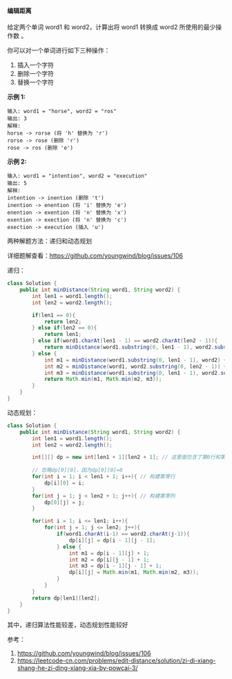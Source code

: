 #### 编辑距离

给定两个单词 word1 和 word2，计算出将 word1 转换成 word2 所使用的最少操作数 。

你可以对一个单词进行如下三种操作：

1. 插入一个字符
2. 删除一个字符
3. 替换一个字符

**示例 1:**

```
输入: word1 = "horse", word2 = "ros"
输出: 3
解释: 
horse -> rorse (将 'h' 替换为 'r')
rorse -> rose (删除 'r')
rose -> ros (删除 'e')
```

**示例 2:**

```
输入: word1 = "intention", word2 = "execution"
输出: 5
解释: 
intention -> inention (删除 't')
inention -> enention (将 'i' 替换为 'e')
enention -> exention (将 'n' 替换为 'x')
exention -> exection (将 'n' 替换为 'c')
exection -> execution (插入 'u')
```

两种解题方法：递归和动态规划

详细题解查看：<https://github.com/youngwind/blog/issues/106>



递归：

```java
class Solution {
    public int minDistance(String word1, String word2) {
        int len1 = word1.length();
        int len2 = word2.length();

        if(len1 == 0){
            return len2;
        } else if(len2 == 0){
            return len1;
        } else if(word1.charAt(len1 - 1) == word2.charAt(len2 - 1)){
            return minDistance(word1.substring(0, len1 - 1), word2.substring(0, len2 - 1));
        } else {
            int m1 = minDistance(word1.substring(0, len1 - 1), word2) + 1;
            int m2 = minDistance(word1, word2.substring(0, len2 - 1)) + 1;
            int m3 = minDistance(word1.substring(0, len1 - 1), word2.substring(0, len2 - 1)) +1;
            return Math.min(m1, Math.min(m2, m3));
        }
    }
}
```



动态规划：

```java
class Solution {
    public int minDistance(String word1, String word2) {
        int len1 = word1.length();
        int len2 = word2.length();

        int[][] dp = new int[len1 + 1][len2 + 1]; // 这里面包含了第0行和第0列，所以最后一行和左后一列的索引是len1和len2，而不是len1 + 1、len2 + 1
		
        // 忽略dp[0][0]，因为dp[0][0]=0
        for(int i = 1; i < len1 + 1; i++){ // 构建第零行
            dp[i][0] = i;
        }
        for(int j = 1; j < len2 + 1; j++){ // 构建第零列
            dp[0][j] = j;
        }

        for(int i = 1; i <= len1; i++){
            for(int j = 1; j <= len2; j++){
                if(word1.charAt(i-1) == word2.charAt(j-1)){
                    dp[i][j] = dp[i - 1][j - 1];
                } else {
                    int m1 = dp[i - 1][j] + 1;
                    int m2 = dp[i][j - 1] + 1;
                    int m3 = dp[i - 1][j - 1] + 1;
                    dp[i][j] = Math.min(m1, Math.min(m2, m3));
                }
            }
        }
        return dp[len1][len2];
    }
}
```

其中，递归算法性能较差，动态规划性能较好

参考：

1. <https://github.com/youngwind/blog/issues/106>
2. <https://leetcode-cn.com/problems/edit-distance/solution/zi-di-xiang-shang-he-zi-ding-xiang-xia-by-powcai-3/>

